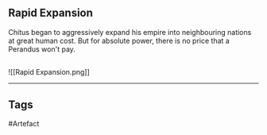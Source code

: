 ## Rapid Expansion
Chitus began to aggressively expand his empire
into neighbouring nations at great human cost.
But for absolute power, there is no price
that a Perandus won't pay.
## 
![[Rapid Expansion.png]]

---
## Tags
#Artefact